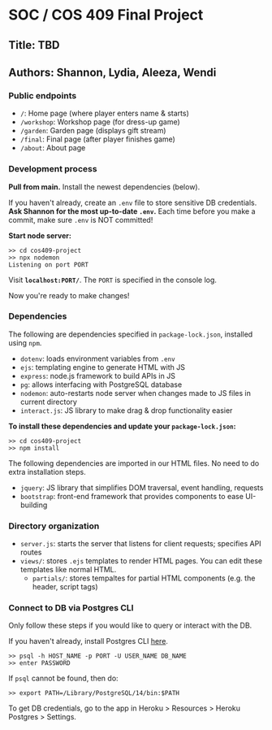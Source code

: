 # SOC / COS 409 Final Project

## Title: TBD

## Authors: Shannon, Lydia, Aleeza, Wendi

### Public endpoints

- `/`: Home page (where player enters name & starts)
- `/workshop`: Workshop page (for dress-up game)
- `/garden`: Garden page (displays gift stream)
- `/final`: Final page (after player finishes game)
- `/about`: About page

### Development process

**Pull from main.** Install the newest dependencies (below).

If you haven't already, create an `.env` file to store sensitive DB credentials. **Ask Shannon for the most up-to-date `.env`.** Each time before you make a commit, make sure `.env` is NOT committed!

**Start node server:**

```
>> cd cos409-project
>> npx nodemon
Listening on port PORT
```

Visit **`localhost:PORT/`**. The `PORT` is specified in the console log.

Now you're ready to make changes!

### Dependencies

The following are dependencies specified in `package-lock.json`, installed using `npm`.

- `dotenv`: loads environment variables from `.env`
- `ejs`: templating engine to generate HTML with JS
- `express`: node.js framework to build APIs in JS
- `pg`: allows interfacing with PostgreSQL database
- `nodemon`: auto-restarts node server when changes made to JS files in current directory
- `interact.js`: JS library to make drag & drop functionality easier

**To install these dependencies and update your `package-lock.json`:**

```
>> cd cos409-project
>> npm install
```

The following dependencies are imported in our HTML files. No need to do extra installation steps.

- `jquery`: JS library that simplifies DOM traversal, event handling, requests
- `bootstrap`: front-end framework that provides components to ease UI-building

### Directory organization

- `server.js`: starts the server that listens for client requests; specifies API routes
- `views/`: stores `.ejs` templates to render HTML pages. You can edit these templates like normal HTML.
  - `partials/`: stores tempaltes for partial HTML components (e.g. the header, script tags)

### Connect to DB via Postgres CLI

Only follow these steps if you would like to query or interact with the DB.

If you haven't already, install Postgres CLI [here](https://www.postgresql.org/download/).

```
>> psql -h HOST_NAME -p PORT -U USER_NAME DB_NAME
>> enter PASSWORD
```

If `psql` cannot be found, then do:

```
>> export PATH=/Library/PostgreSQL/14/bin:$PATH
```

To get DB credentials, go to the app in Heroku > Resources > Heroku Postgres > Settings.
